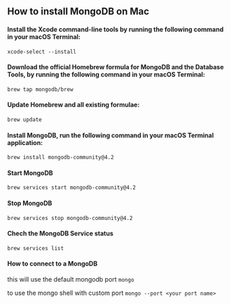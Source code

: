 
## How to install MongoDB on Mac 

#### Install the Xcode command-line tools by running the following command in your macOS Terminal:

```xcode-select --install```


#### Download the official Homebrew formula for MongoDB and the Database Tools, by running the following command in your macOS Terminal:

```brew tap mongodb/brew```

#### Update Homebrew and all existing formulae:

```brew update```

#### Install MongoDB, run the following command in your macOS Terminal application:

```brew install mongodb-community@4.2```


#### Start MongoDB
```brew services start mongodb-community@4.2```

#### Stop MongoDB
```brew services stop mongodb-community@4.2```

#### Chech the MongoDB Service status 
```brew services list```

#### How to connect to a MongoDB 
this will use the default mongodb port
```mongo```

to use the mongo shell with custom port 
```mongo --port <your port name>```



